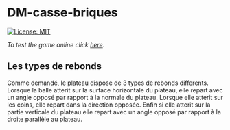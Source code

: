 # DM-casse-briques

[![License: MIT](https://img.shields.io/badge/License-MIT-yellow.svg)](LICENSE)

_To test the game online click [here](https://kitao.github.io/pyxel/wasm/launcher/?run=rattlessnake.DM-casse-briques.game)._

## Les types de rebonds

Comme demandé, le plateau dispose de 3 types de rebonds differents. Lorsque la balle atterit sur la surface horizontale du plateau, elle repart avec un angle opposé par rapport à la normale du plateau. Lorsque elle atterit sur les coins, elle repart dans la direction opposée. Enfin si elle atterit sur la partie verticale du plateau elle repart avec un angle opposé par rapport à la droite parallèle au plateau.
